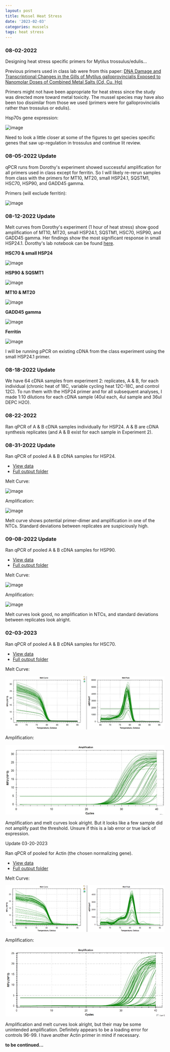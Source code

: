 ```yaml
---
layout: post
title: Mussel Heat Stress
date: '2023-02-03'
categories: mussels
tags: heat stress
---
```


### 08-02-2022
Designing heat stress specific primers for Mytilus trossulus/edulis…

Previous primers used in class lab were from this paper: [DNA Damage and Transcriptional Changes in the Gills of Mytilus galloprovincialis Exposed to Nanomolar Doses of Combined Metal Salts (Cd, Cu, Hg)](https://journals.plos.org/plosone/article?id=10.1371/journal.pone.0054602#pone.0054602-Livak1)

Primers might not have been appropriate for heat stress since the study was directed more toward metal toxicity. The mussel species may have also been too dissimilar from those we used (primers were for galloprovincialis rather than trossulus or edulis).

<!---Currently looking at [this](https://cob.silverchair-cdn.com/cob/content_public/journal/jeb/213/20/10.1242_jeb.046094/3/3548.pdf?Expires=1662675798&Signature=yRo3Amp2FmeLdu6th0ysrMrBJO3ai3txBJOVHYyQOf41WC-082GbJnwM7gogrwiXX-S9WbqCzYV3NtWoVsghPmwnFQ0Crr4tzIHZKdlWp-4bqv5JxcMsl004fh9A2St3kfLDusO9ilkQV~1UjfCshuQMTwyptW0cLuWVywDa~LbBKfPZruEA~AXr0S9AZuT5-XCsKH-pabvUXERTaXoNcpnFNvtM3ewkOP3jY~uJhmcu1mWN8TlN-eC-Pzj00FPb-K9pzOB~OGSNKTEz1rqZM8pAD8Um5XID2PBhFrm3gjhAPELVvLBvHh6l8qIALNO-hHMLnT5MTDwEMaYfWVrrDg__&Key-Pair-Id=APKAIE5G5CRDK6RD3PGA) publication comparing differences in expression after acute heat stress between galloprovincialis and trossulus. Seems like some common players are the same between the two, like Hsp70s, Hsp90, Hsp60, DnaJ and chaperonin TCP1.-->

Hsp70s gene expression:

![image](https://raw.githubusercontent.com/zbengt/zbengt.github.io/master/assets/img/Mussel_HeatStress_Primers_Hsp70s.png)

Need to look a little closer at some of the figures to get species specific genes that saw up-regulation in trossulus and continue lit review.

### 08-05-2022 Update
qPCR runs from Dorothy's experiment showed successful amplification for all primers used in class except for ferritin. So I will likely re-rerun samples from class with the primers for MT10, MT20, small HSP24.1, SQSTM1, HSC70, HSP90, and GADD45 gamma.

Primers (will exclude ferritin):

![image](https://raw.githubusercontent.com/zbengt/zbengt.github.io/master/assets/img/FISH541_Mussel_HeatStress_Primers.png)

### 08-12-2022 Update
Melt curves from Dorothy's experiment (1 hour of heat stress) show good amplification of MT10, MT20, small HSP24.1, SQSTM1, HSC70, HSP90, and GADD45 gamma. Her findings show the most significant response in small HSP24.1. Dorothy's lab notebook can be found [here](https://genefish.wordpress.com/author/dorolar/).

**HSC70 & small HSP24**

![image](https://raw.githubusercontent.com/zbengt/zbengt.github.io/master/assets/img/Mussel_HeatStress_HSC70-sHSP24.png)

**HSP90 & SQSMT1**

![image](https://raw.githubusercontent.com/zbengt/zbengt.github.io/master/assets/img/Mussel_HeatStress_HSP90-SQSMT1.png)

**MT10 & MT20**

![image](https://raw.githubusercontent.com/zbengt/zbengt.github.io/master/assets/img/Mussel_HeatStress_MT10-MT20.png)

**GADD45 gamma**

![image](https://raw.githubusercontent.com/zbengt/zbengt.github.io/master/assets/img/Mussel_HeatStress_GADD45.png)

**Ferritin**

![image](https://raw.githubusercontent.com/zbengt/zbengt.github.io/master/assets/img/Mussel_HeatStress_Ferritin.png)

I will be running pPCR on existing cDNA from the class experiment using the small HSP24.1 primer.

### 08-18-2022 Update
We have 64 cDNA samples from experiment 2: replicates, A & B, for each individual (chronic heat of 18C, variable cycling heat 12C-18C, and control 12C). To run them with the HSP24 primer and for all subsequent analyses, I made 1:10 dilutions for each cDNA sample (40ul each, 4ul sample and 36ul DEPC H2O).

### 08-22-2022
Ran qPCR of A & B cDNA samples individually for HSP24. A & B are cDNA synthesis replicates (and A & B exist for each sample in Experiment 2).



### 08-31-2022 Update
Ran qPCR of pooled A & B cDNA samples for HSP24.

* [View data](https://docs.google.com/spreadsheets/d/1R94cfE804rsnnVULtMr3EdcrVhbc-2Zd813JzGFxB_8/edit?usp=sharing)
* [Full output folder](https://drive.google.com/drive/folders/1MGApIrCIWjuW92qNg4fLl7E1hM4wGON4?usp=sharing)

Melt Curve:

![image](https://raw.githubusercontent.com/zbengt/zbengt.github.io/master/assets/img/Mussel%20qPCR/08-31-2022/melt_curve.png)


Amplification:

![image](https://raw.githubusercontent.com/zbengt/zbengt.github.io/master/assets/img/Mussel%20qPCR/08-31-2022/amplification.png)

Melt curve shows potential primer-dimer and amplification in one of the NTCs. Standard deviations between replicates are suspiciously high. 

### 09-08-2022 Update
Ran qPCR of pooled A & B cDNA samples for HSP90.

* [View data](https://docs.google.com/spreadsheets/d/16AAFDXpL_6WE68svOdyC5H9ZU2gKQ5so9CqVwPqklgY/edit?usp=sharing)
* [Full output folder](https://drive.google.com/drive/folders/1PrBuZzbUfCa5KAIEYYW_ox13woH1kHVs?usp=sharing)

Melt Curve:

![image](https://raw.githubusercontent.com/zbengt/zbengt.github.io/master/assets/img/Mussel%20qPCR/09-08-2022/melt_curve.png)

Amplification:

![image](https://raw.githubusercontent.com/zbengt/zbengt.github.io/master/assets/img/Mussel%20qPCR/09-08-2022/amplification.png)

Melt curves look good, no amplification in NTCs, and standard deviations between replicates look alright.

### 02-03-2023
Ran qPCR of pooled A & B cDNA samples for HSC70.

* [View data](https://docs.google.com/spreadsheets/d/16kjD6BuVVwsxfIY6d8jgsLSxVCi9YhBxADghZGpgMoA/edit?usp=share_link)
* [Full output folder](https://drive.google.com/drive/folders/1N--jg2wt-D6N4lKfaxxE6AT-8rkHuHIL?usp=share_link)

Melt Curve:

![image](https://github.com/zbengt/zbengt.github.io/blob/master/assets/img/Mussel%20qPCR/02-03-2023/MeltCurve.jpg?raw=true)

Amplification:

![image](https://github.com/zbengt/zbengt.github.io/blob/master/assets/img/Mussel%20qPCR/02-03-2023/Amplification.jpg?raw=true)

Amplification and melt curves look alright. But it looks like a few sample did not amplify past the threshold. Unsure if this is a lab error or true lack of expression.

Update 03-20-2023

Ran qPCR of pooled for Actin (the chosen normalizing gene).

* [View data](https://docs.google.com/spreadsheets/d/1kMBbDuAfGUOkOjyv_i_WUmY3kOXENTFqXq_TYpavZK0/edit?usp=sharing)
* [Full output folder](https://drive.google.com/drive/folders/1RdWA9PSV5hGJRTRkDgDzVMiwkhDleoU1?usp=share_link)

Melt Curve:

![image](https://github.com/zbengt/zbengt.github.io/blob/master/assets/img/Mussel%20qPCR/03-20-2023/norm-melt.png?raw=true)

Amplification:

![image](https://github.com/zbengt/zbengt.github.io/blob/master/assets/img/Mussel%20qPCR/03-20-2023/norm-amp.jpg?raw=true)

Amplification and melt curves look alright, but their may be some unintended amplification. Definitely appears to be a loading error for controls 96-99. I have another Actin primer in mind if necessary.




**to be continued…**